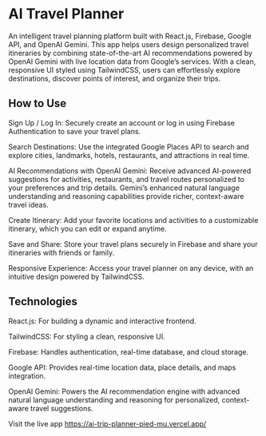 # AI Travel Planner

An intelligent travel planning platform built with React.js, Firebase, Google API, and OpenAI Gemini. This app helps users design personalized travel itineraries by combining state-of-the-art AI recommendations powered by OpenAI Gemini with live location data from Google’s services. With a clean, responsive UI styled using TailwindCSS, users can effortlessly explore destinations, discover points of interest, and organize their trips.

## How to Use
Sign Up / Log In: Securely create an account or log in using Firebase Authentication to save your travel plans.

Search Destinations: Use the integrated Google Places API to search and explore cities, landmarks, hotels, restaurants, and attractions in real time.

AI Recommendations with OpenAI Gemini: Receive advanced AI-powered suggestions for activities, restaurants, and travel routes personalized to your preferences and trip details. Gemini’s enhanced natural language understanding and reasoning capabilities provide richer, context-aware travel ideas.

Create Itinerary: Add your favorite locations and activities to a customizable itinerary, which you can edit or expand anytime.

Save and Share: Store your travel plans securely in Firebase and share your itineraries with friends or family.

Responsive Experience: Access your travel planner on any device, with an intuitive design powered by TailwindCSS.

## Technologies
React.js: For building a dynamic and interactive frontend.

TailwindCSS: For styling a clean, responsive UI.

Firebase: Handles authentication, real-time database, and cloud storage.

Google API: Provides real-time location data, place details, and maps integration.

OpenAI Gemini: Powers the AI recommendation engine with advanced natural language understanding and reasoning for personalized, context-aware travel suggestions.

Visit the live app https://ai-trip-planner-pied-mu.vercel.app/
